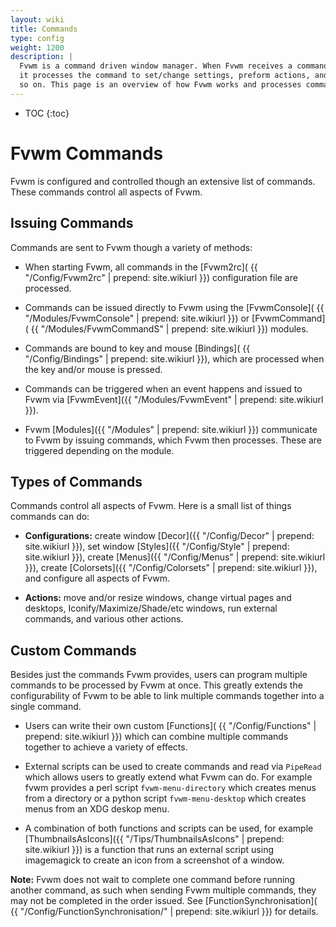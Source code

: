 ```yaml
---
layout: wiki
title: Commands
type: config
weight: 1200
description: |
  Fvwm is a command driven window manager. When Fvwm receives a command
  it processes the command to set/change settings, preform actions, and
  so on. This page is an overview of how Fvwm works and processes commands.
---
```


* TOC
{:toc}

# Fvwm Commands

Fvwm is configured and controlled though an extensive list of commands.
These commands control all aspects of Fvwm.

## Issuing Commands

Commands are sent to Fvwm though a variety of methods:

+ When starting Fvwm, all commands in the [Fvwm2rc](
  {{ "/Config/Fvwm2rc" | prepend: site.wikiurl }}) configuration file
  are processed.

+ Commands can be issued directly to Fvwm using the [FvwmConsole](
  {{ "/Modules/FvwmConsole" | prepend: site.wikiurl }}) or [FvwmCommand](
  {{ "/Modules/FvwmCommandS" | prepend: site.wikiurl }}) modules.

+ Commands are bound to key and mouse [Bindings](
  {{ "/Config/Bindings" | prepend: site.wikiurl }}), which are processed
  when the key and/or mouse is pressed.

+ Commands can be triggered when an event happens and issued to Fvwm
  via [FvwmEvent]({{ "/Modules/FvwmEvent" | prepend: site.wikiurl }}).

+ Fvwm [Modules]({{ "/Modules" | prepend: site.wikiurl }}) communicate
  to Fvwm by issuing commands, which Fvwm then processes. These are triggered
  depending on the module.

## Types of Commands

Commands control all aspects of Fvwm. Here is a small list of things commands
can do:

+ **Configurations:**
  create window [Decor]({{ "/Config/Decor" | prepend: site.wikiurl }}),
  set window [Styles]({{ "/Config/Style" | prepend: site.wikiurl }}),
  create [Menus]({{ "/Config/Menus" | prepend: site.wikiurl }}),
  create [Colorsets]({{ "/Config/Colorsets" | prepend: site.wikiurl }}),
  and configure all aspects of Fvwm.

+ **Actions:** move and/or resize windows, change virtual pages and desktops,
  Iconify/Maximize/Shade/etc windows, run external commands, and various
  other actions.

## Custom Commands

Besides just the commands Fvwm provides, users can program multiple
commands to be processed by Fvwm at once. This greatly extends the
configurability of Fvwm to be able to link multiple commands together
into a single command.

+ Users can write their own custom [Functions](
  {{ "/Config/Functions" | prepend: site.wikiurl }}) which can combine
  multiple commands together to achieve a variety of effects.

+ External scripts can be used to create commands and read via
  `PipeRead` which allows users to greatly extend what Fvwm can do.
  For example fvwm provides a perl script `fvwm-menu-directory`
  which creates menus from a directory or a python script
  `fvwm-menu-desktop` which creates menus from an XDG deskop menu.

+ A combination of both functions and scripts can be used, for example
  [ThumbnailsAsIcons]({{ "/Tips/ThumbnailsAsIcons" | prepend: site.wikiurl }})
  is a function that runs an external script using imagemagick to create
  an icon from a screenshot of a window.

**Note:** Fvwm does not wait to complete one command before running another
command, as such when sending Fvwm multiple commands, they may not
be completed in the order issued. See [FunctionSynchronisation](
{{ "/Config/FunctionSynchronisation/" | prepend: site.wikiurl }})
for details.

